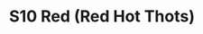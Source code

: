 ---
title: S10 Red (Red Hot Thots)
permalink: "/teams/s10-red"
members:
- Nikki Kasparek - Captain
- Earl Armstrong - Quarterback
- David Bouzy
- Brett Chambers
- Matthew Chung
- Long Diep
- Addison DiSesa
- Cody Griffith
- Scott Kelly
- Alonzo Mable
- Raul Olivo
- Lauren Pruitt
- Ilan Wurman
- Mecha Santos - Supplemental
teamid: 4438
name: S10 Red
color: Red Hot Thots
division: ''
---